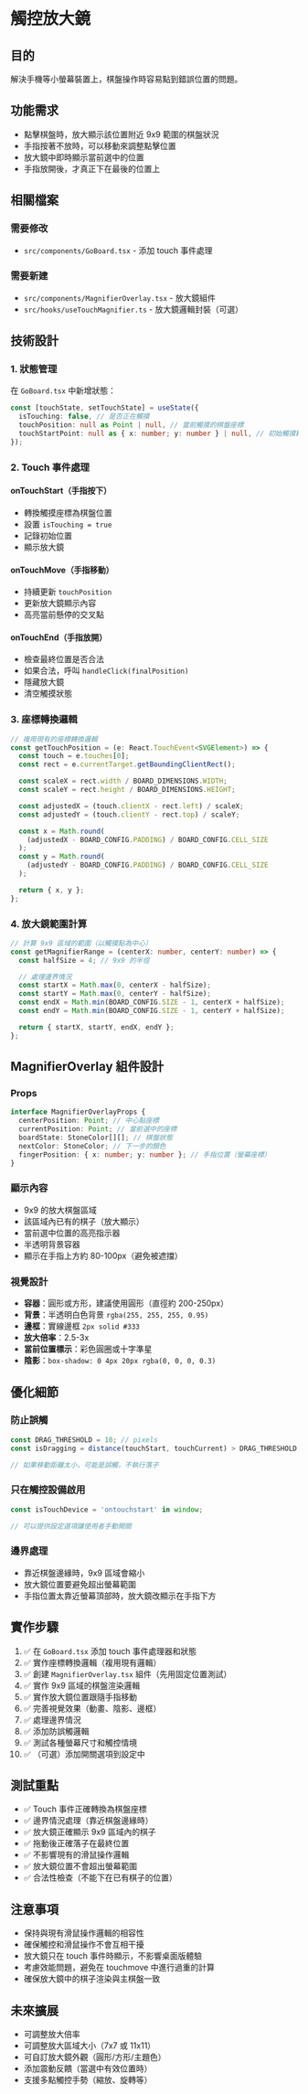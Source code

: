 # 觸控放大鏡

## 目的

解決手機等小螢幕裝置上，棋盤操作時容易點到錯誤位置的問題。

## 功能需求

- 點擊棋盤時，放大顯示該位置附近 9x9 範圍的棋盤狀況
- 手指按著不放時，可以移動來調整點擊位置
- 放大鏡中即時顯示當前選中的位置
- 手指放開後，才真正下在最後的位置上

## 相關檔案

### 需要修改

- `src/components/GoBoard.tsx` - 添加 touch 事件處理

### 需要新建

- `src/components/MagnifierOverlay.tsx` - 放大鏡組件
- `src/hooks/useTouchMagnifier.ts` - 放大鏡邏輯封裝（可選）

## 技術設計

### 1. 狀態管理

在 `GoBoard.tsx` 中新增狀態：

```typescript
const [touchState, setTouchState] = useState({
  isTouching: false, // 是否正在觸摸
  touchPosition: null as Point | null, // 當前觸摸的棋盤座標
  touchStartPoint: null as { x: number; y: number } | null, // 初始觸摸點（螢幕座標）
});
```

### 2. Touch 事件處理

#### onTouchStart（手指按下）

- 轉換觸摸座標為棋盤位置
- 設置 `isTouching = true`
- 記錄初始位置
- 顯示放大鏡

#### onTouchMove（手指移動）

- 持續更新 `touchPosition`
- 更新放大鏡顯示內容
- 高亮當前懸停的交叉點

#### onTouchEnd（手指放開）

- 檢查最終位置是否合法
- 如果合法，呼叫 `handleClick(finalPosition)`
- 隱藏放大鏡
- 清空觸摸狀態

### 3. 座標轉換邏輯

```typescript
// 複用現有的座標轉換邏輯
const getTouchPosition = (e: React.TouchEvent<SVGElement>) => {
  const touch = e.touches[0];
  const rect = e.currentTarget.getBoundingClientRect();

  const scaleX = rect.width / BOARD_DIMENSIONS.WIDTH;
  const scaleY = rect.height / BOARD_DIMENSIONS.HEIGHT;

  const adjustedX = (touch.clientX - rect.left) / scaleX;
  const adjustedY = (touch.clientY - rect.top) / scaleY;

  const x = Math.round(
    (adjustedX - BOARD_CONFIG.PADDING) / BOARD_CONFIG.CELL_SIZE
  );
  const y = Math.round(
    (adjustedY - BOARD_CONFIG.PADDING) / BOARD_CONFIG.CELL_SIZE
  );

  return { x, y };
};
```

### 4. 放大鏡範圍計算

```typescript
// 計算 9x9 區域的範圍（以觸摸點為中心）
const getMagnifierRange = (centerX: number, centerY: number) => {
  const halfSize = 4; // 9x9 的半徑

  // 處理邊界情況
  const startX = Math.max(0, centerX - halfSize);
  const startY = Math.max(0, centerY - halfSize);
  const endX = Math.min(BOARD_CONFIG.SIZE - 1, centerX + halfSize);
  const endY = Math.min(BOARD_CONFIG.SIZE - 1, centerY + halfSize);

  return { startX, startY, endX, endY };
};
```

## MagnifierOverlay 組件設計

### Props

```typescript
interface MagnifierOverlayProps {
  centerPosition: Point; // 中心點座標
  currentPosition: Point; // 當前選中的座標
  boardState: StoneColor[][]; // 棋盤狀態
  nextColor: StoneColor; // 下一步的顏色
  fingerPosition: { x: number; y: number }; // 手指位置（螢幕座標）
}
```

### 顯示內容

- 9x9 的放大棋盤區域
- 該區域內已有的棋子（放大顯示）
- 當前選中位置的高亮指示器
- 半透明背景容器
- 顯示在手指上方約 80-100px（避免被遮擋）

### 視覺設計

- **容器**：圓形或方形，建議使用圓形（直徑約 200-250px）
- **背景**：半透明白色背景 `rgba(255, 255, 255, 0.95)`
- **邊框**：實線邊框 `2px solid #333`
- **放大倍率**：2.5-3x
- **當前位置標示**：彩色圓圈或十字準星
- **陰影**：`box-shadow: 0 4px 20px rgba(0, 0, 0, 0.3)`

## 優化細節

### 防止誤觸

```typescript
const DRAG_THRESHOLD = 10; // pixels
const isDragging = distance(touchStart, touchCurrent) > DRAG_THRESHOLD;

// 如果移動距離太小，可能是誤觸，不執行落子
```

### 只在觸控設備啟用

```typescript
const isTouchDevice = 'ontouchstart' in window;

// 可以提供設定選項讓使用者手動開關
```

### 邊界處理

- 靠近棋盤邊緣時，9x9 區域會縮小
- 放大鏡位置要避免超出螢幕範圍
- 手指位置太靠近螢幕頂部時，放大鏡改顯示在手指下方

## 實作步驟

1. ✅ 在 `GoBoard.tsx` 添加 touch 事件處理器和狀態
2. ✅ 實作座標轉換邏輯（複用現有邏輯）
3. ✅ 創建 `MagnifierOverlay.tsx` 組件（先用固定位置測試）
4. ✅ 實作 9x9 區域的棋盤渲染邏輯
5. ✅ 實作放大鏡位置跟隨手指移動
6. ✅ 完善視覺效果（動畫、陰影、邊框）
7. ✅ 處理邊界情況
8. ✅ 添加防誤觸邏輯
9. ✅ 測試各種螢幕尺寸和觸控情境
10. ✅ （可選）添加開關選項到設定中

## 測試重點

- ✅ Touch 事件正確轉換為棋盤座標
- ✅ 邊界情況處理（靠近棋盤邊緣時）
- ✅ 放大鏡正確顯示 9x9 區域內的棋子
- ✅ 拖動後正確落子在最終位置
- ✅ 不影響現有的滑鼠操作邏輯
- ✅ 放大鏡位置不會超出螢幕範圍
- ✅ 合法性檢查（不能下在已有棋子的位置）

## 注意事項

- 保持與現有滑鼠操作邏輯的相容性
- 確保觸控和滑鼠操作不會互相干擾
- 放大鏡只在 touch 事件時顯示，不影響桌面版體驗
- 考慮效能問題，避免在 touchmove 中進行過重的計算
- 確保放大鏡中的棋子渲染與主棋盤一致

## 未來擴展

- 可調整放大倍率
- 可調整放大區域大小（7x7 或 11x11）
- 可自訂放大鏡外觀（圓形/方形/主題色）
- 添加震動反饋（當選中有效位置時）
- 支援多點觸控手勢（縮放、旋轉等）

